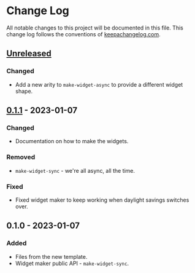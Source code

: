 # Change Log
All notable changes to this project will be documented in this file. This change log follows the conventions of [keepachangelog.com](http://keepachangelog.com/).

## [Unreleased]
### Changed
- Add a new arity to `make-widget-async` to provide a different widget shape.

## [0.1.1] - 2023-01-07
### Changed
- Documentation on how to make the widgets.

### Removed
- `make-widget-sync` - we're all async, all the time.

### Fixed
- Fixed widget maker to keep working when daylight savings switches over.

## 0.1.0 - 2023-01-07
### Added
- Files from the new template.
- Widget maker public API - `make-widget-sync`.

[Unreleased]: https://sourcehost.site/your-name/simple-api/compare/0.1.1...HEAD
[0.1.1]: https://sourcehost.site/your-name/simple-api/compare/0.1.0...0.1.1
